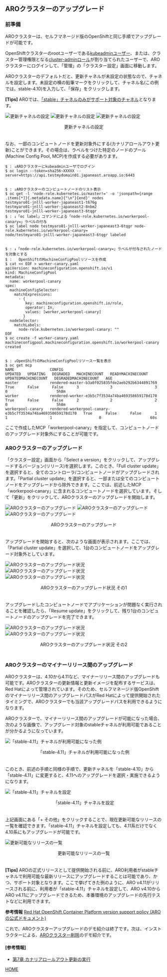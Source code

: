 ## AROクラスターのアップグレード

### 前準備

AROクラスターは、セルフマネージド版のOpenShiftと同じ手順でアップグレードが可能です。

OpenShiftクラスターのrootユーザーである[kubeadminユーザー](https://access.redhat.com/documentation/ja-jp/openshift_container_platform/4.11/html/post-installation_configuration/understanding-kubeadmin_post-install-preparing-for-users)、または、クラスター管理権限となる[cluster-adminロール](https://access.redhat.com/documentation/ja-jp/openshift_container_platform/4.11/html/post-installation_configuration/post-install-using-rbac-to-define-and-apply-permissions#default-roles_post-install-preparing-for-users)が割り当てられたユーザーで、AROクラスターにログインして、「管理」の「クラスター設定」画面に移動します。

AROクラスターのデフォルトだと、更新チャネルが未設定の状態なので、チャネルを設定します。未設定の横の鉛筆マークをクリックして、チャネル名(この例では、stable-4.10)を入力して、「保存」をクリックします。

**[Tips]** AROでは、[「stable」チャネルのみがサポート対象のチャネル](https://learn.microsoft.com/en-us/azure/openshift/support-lifecycle#upgrade-channels)となります。

![更新チャネルの設定](./images/channel-config1.png)
![更新チャネルの設定](./images/channel-config2.png)
![更新チャネルの設定](./images/channel-config3.png)
<div style="text-align: center;">更新チャネルの設定</div>　　

なお、一部のコンピュートノードを更新対象外にする(カナリアロールアウト更新)ことができます。その場合は、ラベルをつけた特定のノードのプール(Machine Config Pool, MCP)を作成する必要があります。

```
$ : ↓AROクラスターにkubeadminユーザでログイン
$ oc login --token=sha256~XXXXX --server=https://api.testmydomain01.japaneast.aroapp.io:6443


$ : ↓AROクラスターのコンピュートノードのリスト表示
$ oc get -l 'node-role.kubernetes.io/master!=' -o 'jsonpath={range .items[*]}{.metadata.name}{"\n"}{end}' nodes
testmyaro01-jnlll-worker-japaneast1-t676g
testmyaro01-jnlll-worker-japaneast2-8nbm2
testmyaro01-jnlll-worker-japaneast3-6tqgr
$ : ↓「oc label」コマンドによる「node-role.kubernetes.io/workerpool-canary=」ラベルの付与
$ oc label node testmyaro01-jnlll-worker-japaneast3-6tqgr node-role.kubernetes.io/workerpool-canary=
node/testmyaro01-jnlll-worker-japaneast3-6tqgr labeled


$ : ↓「node-role.kubernetes.io/workerpool-canary=」ラベルが付与されたノードを対象とする
$ :   OpenShiftのMachineConfigPoolリソースを作成
$ cat << EOF > worker-canary.yaml
apiVersion: machineconfiguration.openshift.io/v1
kind: MachineConfigPool
metadata:
  name: workerpool-canary
spec:
  machineConfigSelector:
    matchExpressions:
      - {
         key: machineconfiguration.openshift.io/role,
         operator: In,
         values: [worker,workerpool-canary]
        }
  nodeSelector:
    matchLabels:
      node-role.kubernetes.io/workerpool-canary: ""
EOF
$ oc create -f worker-canary.yaml
machineconfigpool.machineconfiguration.openshift.io/workerpool-canary created


$ : ↓OpenShiftのMachineConfigPoolリソース一覧を表示
$ oc get mcp
NAME                CONFIG                                                        UPDATED   UPDATING   DEGRADED   MACHINECOUNT   READYMACHINECOUNT   UPDATEDMACHINECOUNT   DEGRADEDMACHINECOUNT   AGE
master              rendered-master-b3a0f025835fde2aeb292b6344891769              True      False      False      3              3                   3                     0                      5h8m
worker              rendered-worker-e3b5c7f3534a74ba469358659178d170              True      False      False      2              2                   2                     0                      5h8m
workerpool-canary   rendered-workerpool-canary-e3b5c7f3534a74ba469358659178d170   True      False      False      1              1                   1                     0                      60s
```

ここで作成したMCP「workerpool-canary」を指定して、コンピュートノードのアップグレード対象外にすることが可能です。


### AROクラスターのアップグレード

「クラスター設定」画面から「Select a version」をクリックして、アップグレードするバージョン(リリース)を選択します。このとき、「Full cluster update」を選択すると、全てのコントローラ/コンピュートノードがアップグレードされます。「Partial cluster update」を選択すると、一部または全てのコンピュートノードをアップグレードから除外できます。ここでは、前述したMCP「workerpool-canary」に含まれるコンピュートノードを選択しています。そして「更新」をクリックして、AROクラスターのアップグレードを開始します。


![AROクラスターのアップグレード](./images/channel-config3.png)
![AROクラスターのアップグレード](./images/aro-upgrade-select1.png)
![AROクラスターのアップグレード](./images/aro-upgrade-select2.png)
<div style="text-align: center;">AROクラスターのアップグレード</div>　　


アップグレードを開始すると、次のような画面が表示されます。ここでは、「Partial cluster update」を選択して、1台のコンピュートノードをアップグレード対象外としています。

![AROクラスターのアップグレード状況](./images/aro-upgrade-status1.png)
![AROクラスターのアップグレード状況](./images/aro-upgrade-status2.png)
![AROクラスターのアップグレード状況](./images/aro-upgrade-status3.png)
<div style="text-align: center;">AROクラスターのアップグレード状況 その1</div>　　


アップグレードしたコンピュートノードでアプリケーションが問題なく実行されることを確認したら、「Resume update」をクリックして、残り1台のコンピュートノードのアップグレードを完了できます。


![AROクラスターのアップグレード状況](./images/aro-upgrade-status4.png)
![AROクラスターのアップグレード状況](./images/aro-upgrade-status5.png)
<div style="text-align: center;">AROクラスターのアップグレード状況 その2</div>　


### AROクラスターのマイナーリリース間のアップグレード

AROクラスターは、4.10から4.11など、マイナーリリース間のアップグレードも可能です。AROクラスターの更新情報と更新イメージを配布するサービスは、Red Hatによって管理されています。そのため、セルフマネージド版OpenShiftのマイナーリリース間のアップグレードパスがRed Hatによって提供開始されたタイミングで、AROクラスターでも当該アップグレードパスを利用できるようになります。

AROクラスターで、マイナーリリース間のアップグレードが可能になった場合、次のような画像で、アップグレード対象のstableチャネルが利用可能であることが分かるようになっています。

![「stable-4.11」チャネルが利用可能になった例](./images/aro-minor-upgrade-path.png)
<div style="text-align: center;">「stable-4.11」チャネルが利用可能になった例</div>　

このとき、前述の手順と同様の手順で、更新チャネルを「stable-4.10」から「stable-4.11」に変更すると、4.11へのアップグレードを選択・実施できるようになります。

![「stable-4.11」チャネルを設定](./images/aro-stable-411.png)
<div style="text-align: center;">「stable-4.11」チャネルを設定</div>　

上記画面にある「+ その他」をクリックすることで、現在更新可能なリリースの一覧を確認できます。「stable-4.11」チャネルを設定しても、4.11系だけでなく4.10系にもアップグレードが可能です。

![更新可能なリリースの一覧](./images/aro-upgrade-list.png)
<div style="text-align: center;">更新可能なリリースの一覧</div>　

**[Tips]** AROの正式リリースとして提供開始される前に、ARO利用者がstableチャネルで利用可能な最新リリースにアップグレードすることは可能であり、かつ、サポート対象となります。ここで挙げてきた例のように、ARO v4.11がリリースされる前に、利用者が「stable-4.11」チャネルを設定して、ARO v4.10からARO v4.11にアップグレードできるため、本番環境のアップグレードの先行テストなどに利用できます。

**参考情報** [Red Hat OpenShift Container Platform version support policy (AROの公式ドキュメント)](https://learn.microsoft.com/en-us/azure/openshift/support-lifecycle#red-hat-openshift-container-platform-version-support-policy)


これで、AROクラスターアップグレードのデモ紹介は終了です。次は、インストラクターによる、[AROクラスター削除](../aro-delete)のデモ紹介です。


#### [参考情報]

- [第7章 カナリアロールアウト更新の実行](https://access.redhat.com/documentation/ja-jp/openshift_container_platform/4.10/html/updating_clusters/update-using-custom-machine-config-pools)


[HOME](../../README.md)
